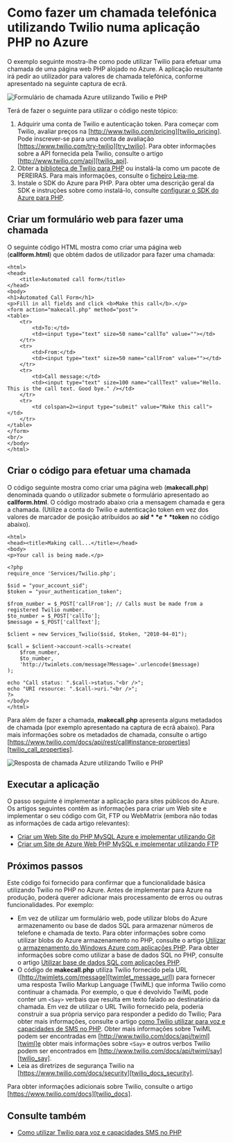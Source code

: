 <properties
    pageTitle="Como fazer um chamada telefónica do Twilio (PHP) | Microsoft Azure"
    description="Saiba como efetuar uma chamada e enviar uma mensagem SMS com o serviço de Twilio API no Azure. Amostras destinam-se a aplicação PHP."
    documentationCenter="php"
    services=""
    authors="devinrader"
    manager="twilio"
    editor="mollybos"/>

<tags
    ms.service="multiple"
    ms.workload="na"
    ms.tgt_pltfrm="na"
    ms.devlang="PHP"
    ms.topic="article"
    ms.date="11/25/2014"
    ms.author="microsofthelp@twilio.com"/>

# <a name="how-to-make-a-phone-call-using-twilio-in-a-php-application-on-azure"></a>Como fazer um chamada telefónica utilizando Twilio numa aplicação PHP no Azure

O exemplo seguinte mostra-lhe como pode utilizar Twilio para efetuar uma chamada de uma página web PHP alojado no Azure. A aplicação resultante irá pedir ao utilizador para valores de chamada telefónica, conforme apresentado na seguinte captura de ecrã.

![Formulário de chamada Azure utilizando Twilio e PHP][twilio_php]

Terá de fazer o seguinte para utilizar o código neste tópico:

1. Adquirir uma conta de Twilio e autenticação token. Para começar com Twilio, avaliar preços na [http://www.twilio.com/pricing][twilio_pricing]. Pode inscrever-se para uma conta de avaliação [https://www.twilio.com/try-twilio][try_twilio]. Para obter informações sobre a API fornecida pela Twilio, consulte o artigo [http://www.twilio.com/api][twilio_api].
2. Obter a [biblioteca de Twilio para PHP](https://github.com/twilio/twilio-php) ou instalá-la como um pacote de PEREIRAS. Para mais informações, consulte o [ficheiro Leia-me](https://github.com/twilio/twilio-php/blob/master/README.md).
3. Instale o SDK do Azure para PHP. Para obter uma descrição geral da SDK e instruções sobre como instalá-lo, consulte [configurar o SDK do Azure para PHP][setup_php_sdk].

## <a name="create-a-web-form-for-making-a-call"></a>Criar um formulário web para fazer uma chamada

O seguinte código HTML mostra como criar uma página web (**callform.html**) que obtém dados de utilizador para fazer uma chamada:

    <html>
    <head>
        <title>Automated call form</title>
    </head>
    <body>
    <h1>Automated Call Form</h1>
    <p>Fill in all fields and click <b>Make this call</b>.</p>
    <form action="makecall.php" method="post">
    <table>
        <tr>
            <td>To:</td>
            <td><input type="text" size=50 name="callTo" value=""></td>
        </tr>
        <tr>
            <td>From:</td>
            <td><input type="text" size=50 name="callFrom" value=""></td>
        </tr>
        <tr>
            <td>Call message:</td>
            <td><input type="text" size=100 name="callText" value="Hello. This is the call text. Good bye." /></td>
        </tr>
        <tr>
            <td colspan=2><input type="submit" value="Make this call"></td>
        </tr>
    </table>
    </form>
    <br/>
    </body>
    </html>

## <a name="create-the-code-to-make-the-call"></a>Criar o código para efetuar uma chamada
O código seguinte mostra como criar uma página web (**makecall.php**) denominada quando o utilizador submete o formulário apresentado ao **callform.html**. O código mostrado abaixo cria a mensagem chamada e gera a chamada. (Utilize a conta do Twilio e autenticação token em vez dos valores de marcador de posição atribuídos ao **$sid** e **$token** no código abaixo).

    <html>
    <head><title>Making call...</title></head>
    <body>
    <p>Your call is being made.</p>

    <?php
    require_once 'Services/Twilio.php';

    $sid = "your_account_sid";
    $token = "your_authentication_token";

    $from_number = $_POST['callFrom']; // Calls must be made from a registered Twilio number.
    $to_number = $_POST['callTo'];
    $message = $_POST['callText'];

    $client = new Services_Twilio($sid, $token, "2010-04-01");

    $call = $client->account->calls->create(
        $from_number,
        $to_number,
        'http://twimlets.com/message?Message='.urlencode($message)
    );

    echo "Call status: ".$call->status."<br />";
    echo "URI resource: ".$call->uri."<br />";
    ?>
    </body>
    </html>

Para além de fazer a chamada, **makecall.php** apresenta alguns metadados de chamada (por exemplo apresentado na captura de ecrã abaixo). Para mais informações sobre os metadados de chamada, consulte o artigo [https://www.twilio.com/docs/api/rest/call#instance-properties][twilio_call_properties].

![Resposta de chamada Azure utilizando Twilio e PHP][twilio_php_response]

## <a name="run-the-application"></a>Executar a aplicação
O passo seguinte é implementar a aplicação para sites públicos do Azure. Os artigos seguintes contêm as informações para criar um Web site e implementar o seu código com Git, FTP ou WebMatrix (embora não todas as informações de cada artigo relevantes):

* [Criar um Web Site do PHP MySQL Azure e implementar utilizando Git][website-git]
* [Criar um Site de Azure Web PHP MySQL e implementar utilizando FTP][website-ftp]

## <a name="next-steps"></a>Próximos passos
Este código foi fornecido para confirmar que a funcionalidade básica utilizando Twilio no PHP no Azure. Antes de implementar para Azure na produção, poderá querer adicionar mais processamento de erros ou outras funcionalidades. Por exemplo:

* Em vez de utilizar um formulário web, pode utilizar blobs do Azure armazenamento ou base de dados SQL para armazenar números de telefone e chamada de texto. Para obter informações sobre como utilizar blobs do Azure armazenamento no PHP, consulte o artigo [Utilizar o armazenamento do Windows Azure com aplicações PHP][howto_blob_storage_php]. Para obter informações sobre como utilizar a base de dados SQL no PHP, consulte o artigo [Utilizar base de dados SQL com aplicações PHP][howto_sql_azure_php].
* O código de **makecall.php** utiliza Twilio fornecido pela URL ([http://twimlets.com/message][twimlet_message_url]) para fornecer uma resposta Twilio Markup Language (TwiML) que informa Twilio como continuar a chamada. Por exemplo, o que é devolvido TwiML pode conter um `<Say>` verbais que resulta em texto falado ao destinatário da chamada. Em vez de utilizar o URL Twilio fornecido pela, poderia construir a sua própria serviço para responder a pedido do Twilio; Para obter mais informações, consulte o artigo [como Twilio utilizar para voz e capacidades de SMS no PHP][howto_twilio_voice_sms_php]. Obter mais informações sobre TwiML podem ser encontradas em [http://www.twilio.com/docs/api/twiml][twiml]e obter mais informações sobre `<Say>` e outros verbos Twilio podem ser encontrados em [http://www.twilio.com/docs/api/twiml/say][twilio_say].
* Leia as diretrizes de segurança Twilio na [https://www.twilio.com/docs/security][twilio_docs_security].

Para obter informações adicionais sobre Twilio, consulte o artigo [https://www.twilio.com/docs][twilio_docs].

## <a name="see-also"></a>Consulte também
* [Como utilizar Twilio para voz e capacidades SMS no PHP](partner-twilio-php-how-to-use-voice-sms.md)

[twilio_pricing]: http://www.twilio.com/pricing
[try_twilio]: http://www.twilio.com/try-twilio
[twilio_api]: http://www.twilio.com/api
[verify_phone]: https://www.twilio.com/user/account/phone-numbers/verified#
[setup_php_sdk]: http://azurephp.interoperabilitybridges.com/articles/setup-the-windows-azure-sdk-for-php
[twimlet_message_url]: http://twimlets.com/message
[twiml]: http://www.twilio.com/docs/api/twiml
[twilio_api_service]: http://api.twilio.com
[build_php_azure_app]: http://azurephp.interoperabilitybridges.com/articles/build-and-deploy-a-windows-azure-php-application
[howto_twilio_voice_sms_php]: partner-twilio-php-how-to-use-voice-sms.md
[howto_blob_storage_php]: http://azure.microsoft.com/documentation/articles/storage-php-how-to-use-blobs/
[howto_sql_azure_php]: http://azure.microsoft.com/documentation/articles/sql-database-php-how-to-use/
[twilio_call_properties]: https://www.twilio.com/docs/api/rest/call#instance-properties
[twilio_docs_security]: http://www.twilio.com/docs/security
[twilio_docs]: http://www.twilio.com/docs
[twilio_say]: http://www.twilio.com/docs/api/twiml/say
[ssl_validation]: http://readthedocs.org/docs/twilio-php/en/latest/usage/rest.html
[twilio_php]: ./media/partner-twilio-php-make-phone-call/WA_TwilioPHPCallForm.jpg
[twilio_php_response]: ./media/partner-twilio-php-make-phone-call/WA_TwilioPHPMakeCall.jpg
[website-git]: ./web-sites/web-sites-php-mysql-deploy-use-git.md
[website-ftp]: ./web-sites/web-sites-php-mysql-deploy-use-ftp.md
[twilio_php_github]: https://github.com/twilio/twilio-php

